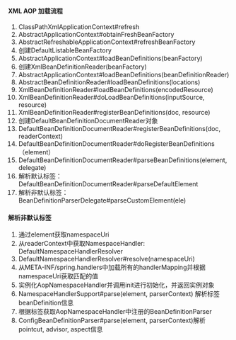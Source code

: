 #### XML AOP 加载流程

1. ClassPathXmlApplicationContext#refresh
2. AbstractApplicationContext#obtainFreshBeanFactory
3. AbstractRefreshableApplicationContext#refreshBeanFactory
4. 创建DefaultListableBeanFactory
5. AbstractApplicationContext#loadBeanDefinitions(beanFactory)
6. 创建XmlBeanDefinitionReader(beanFactory)
7. AbstractApplicationContext#loadBeanDefinitions(beanDefinitionReader)
8. AbstractBeanDefinitionReader#loadBeanDefinitions(locations)
9. XmlBeanDefinitionReader#loadBeanDefinitions(encodedResource)
10. XmlBeanDefinitionReader#doLoadBeanDefinitions(inputSource,  resource)
11. XmlBeanDefinitionReader#registerBeanDefinitions(doc, resource)
12. 创建DefaultBeanDefinitionDocumentReader对象
13. DefaultBeanDefinitionDocumentReader#registerBeanDefinitions(doc, readerContext)
14. DefaultBeanDefinitionDocumentReader#doRegisterBeanDefinitions（element）
15. DefaultBeanDefinitionDocumentReader#parseBeanDefinitions(element, delegate)
16. 解析默认标签：DefaultBeanDefinitionDocumentReader#parseDefaultElement 
17. 解析非默认标签：BeanDefinitionParserDelegate#parseCustomElement(ele)

#### 解析非默认标签

1. 通过element获取namespaceUri
2. 从readerContext中获取NamespaceHandler: DefaultNamespaceHandlerResolver
3. DefaultNamespaceHandlerResolver#resolve(namespaceUri)
4. 从META-INF/spring.handlers中加载所有的handlerMapping并根据namespaceUri获取匹配的值
5. 实例化AopNamespaceHandler并调用init进行初始化，并返回实例对象
6. NamespaceHandlerSupport#parse(element, parserContext) 解析标签beanDefinition信息
7. 根据标签获取AopNamespaceHandler中注册的BeanDefinitionParser
8. ConfigBeanDefinitionParser#parse(element, parserContext)解析pointcut, advisor, aspect信息

